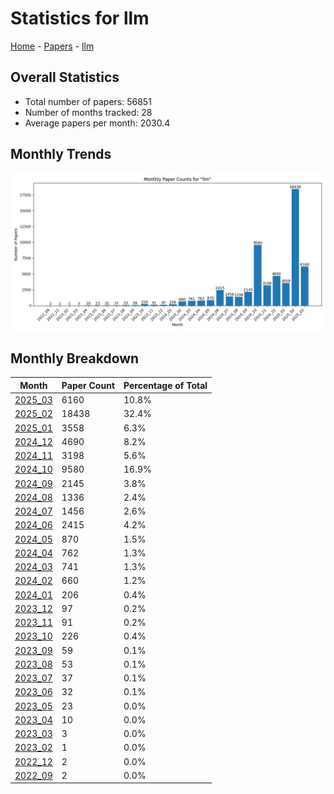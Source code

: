 # Statistics for llm

[Home](https://arxcompass.github.io) - [Papers](https://arxcompass.github.io/papers) - [llm](https://arxcompass.github.io/papers/llm)

## Overall Statistics

- Total number of papers: 56851
- Number of months tracked: 28
- Average papers per month: 2030.4

## Monthly Trends

![Monthly Paper Counts](monthly_stats.png)

## Monthly Breakdown

| Month | Paper Count | Percentage of Total |
| --- | --- | --- |
| [2025_03](./2025_03/papers_1.md) | 6160 | 10.8% |
| [2025_02](./2025_02/papers_1.md) | 18438 | 32.4% |
| [2025_01](./2025_01/papers_1.md) | 3558 | 6.3% |
| [2024_12](./2024_12/papers_1.md) | 4690 | 8.2% |
| [2024_11](./2024_11/papers_1.md) | 3198 | 5.6% |
| [2024_10](./2024_10/papers_1.md) | 9580 | 16.9% |
| [2024_09](./2024_09/papers_1.md) | 2145 | 3.8% |
| [2024_08](./2024_08/papers_1.md) | 1336 | 2.4% |
| [2024_07](./2024_07/papers_1.md) | 1456 | 2.6% |
| [2024_06](./2024_06/papers_1.md) | 2415 | 4.2% |
| [2024_05](./2024_05/papers_1.md) | 870 | 1.5% |
| [2024_04](./2024_04/papers_1.md) | 762 | 1.3% |
| [2024_03](./2024_03/papers_1.md) | 741 | 1.3% |
| [2024_02](./2024_02/papers_1.md) | 660 | 1.2% |
| [2024_01](./2024_01/papers_1.md) | 206 | 0.4% |
| [2023_12](./2023_12/papers_1.md) | 97 | 0.2% |
| [2023_11](./2023_11/papers_1.md) | 91 | 0.2% |
| [2023_10](./2023_10/papers_1.md) | 226 | 0.4% |
| [2023_09](./2023_09/papers_1.md) | 59 | 0.1% |
| [2023_08](./2023_08/papers_1.md) | 53 | 0.1% |
| [2023_07](./2023_07/papers_1.md) | 37 | 0.1% |
| [2023_06](./2023_06/papers_1.md) | 32 | 0.1% |
| [2023_05](./2023_05/papers_1.md) | 23 | 0.0% |
| [2023_04](./2023_04/papers_1.md) | 10 | 0.0% |
| [2023_03](./2023_03/papers_1.md) | 3 | 0.0% |
| [2023_02](./2023_02/papers_1.md) | 1 | 0.0% |
| [2022_12](./2022_12/papers_1.md) | 2 | 0.0% |
| [2022_09](./2022_09/papers_1.md) | 2 | 0.0% |
